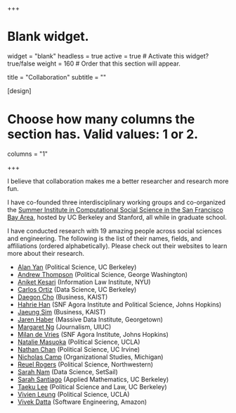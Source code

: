 +++
# Blank widget.
widget = "blank"
headless = true
active = true  # Activate this widget? true/false
weight = 160  # Order that this section will appear.

title = "Collaboration"
subtitle = ""

[design]
  # Choose how many columns the section has. Valid values: 1 or 2.
  columns = "1"

+++

I believe that collaboration makes me a better researcher and research more fun.

I have co-founded three interdisciplinary working groups and co-organized the [Summer Institute in Computational Social Science in the San Francisco Bay Area](https://sicss.io/2020/bay_area/), hosted by UC Berkeley and Stanford, all while in graduate school.

I have conducted research with 19 amazing people across social sciences and engineering. The following is the list of their names, fields, and affiliations (ordered alphabetically). Please check out their websites to learn more about their research. 

* [Alan Yan](https://polisci.berkeley.edu/people/person/alan-yan) (Political Science, UC Berkeley)
* [Andrew Thompson](https://sites.northwestern.edu/athompson/) (Political Science, George Washington)
* [Aniket Kesari](https://akesari12.github.io/) (Information Law Institute, NYU)
* [Carlos Ortiz](https://www.linkedin.com/in/carlosortizdev) (Data Science, UC Berkeley)
* [Daegon Cho](https://www.business.kaist.edu/faculty/dgcho) (Business, KAIST)
* [Hahrie Han](https://politicalscience.jhu.edu/directory/hahrie-han/) (SNF Agora Institute and Political Science, Johns Hopkins)
* [Jaeung Sim](https://sites.google.com/view/jaeungsim) (Business, KAIST)
* [Jaren Haber](https://www.jarenhaber.com/) (Massive Data Institute, Georgetown)
* [Margaret Ng](https://media.illinois.edu/margaret-yee-man-ng) (Journalism, UIUC)
* [Milan de Vries](https://www.linkedin.com/in/milan-de-vries-567b7376) (SNF Agora Institute, Johns Hopkins)
* [Natalie Masuoka](https://polisci.ucla.edu/person/natalie-masuoka/) (Political Science, UCLA)
* [Nathan Chan](https://scholar.google.com/citations?user=3NKNlWwAAAAJ&hl=en) (Political Science, UC Irvine)
* [Nicholas Camp](https://lsa.umich.edu/orgstudies/people/faculty/npcamp.html) (Organizational Studies, Michigan)
* [Reuel Rogers](https://polisci.northwestern.edu/people/core-faculty/reuel-rogers.html) (Political Science, Northwestern)
* [Sarah Nam](https://www.linkedin.com/in/sarah-nam) (Data Science, SetSail)
* [Sarah Santiago](https://www.linkedin.com/in/sarahnsantiago) (Applied Mathematics, UC Berkeley)
* [Taeku Lee](https://polisci.berkeley.edu/people/person/taeku-lee) (Political Science and Law, UC Berkeley)
* [Vivien Leung](https://sites.google.com/view/vivienleung/home) (Political Science, UCLA)
* [Vivek Datta](https://www.linkedin.com/in/vivek-datta) (Software Engineering, Amazon)
